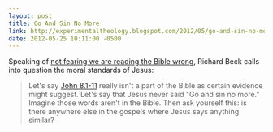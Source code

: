 ```yaml
---
layout: post
title: Go And Sin No More
link: http://experimentaltheology.blogspot.com/2012/05/go-and-sin-no-more.html
date: 2012-05-25 10:11:00 -0500
---
```


Speaking of [not fearing we are reading the Bible wrong][1], Richard
Beck calls into question the moral standards of Jesus:
> Let's say [John 8.1-11][2] really isn't a part of the Bible as certain
> evidence might suggest. Let's say that Jesus never said "Go and sin no
> more." Imagine those words aren't in the Bible. Then ask yourself
> this: is there anywhere else in the gospels where Jesus says anything
> similar?

[1]: http://tidbits.tedchoward.com/2012/05/25/do-not-fear-the-facts.html
[2]: http://bible.oremus.org/?ql=204959041
